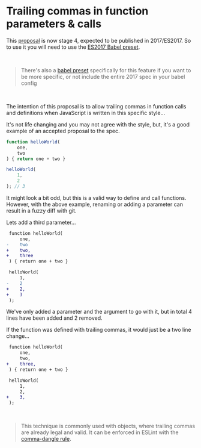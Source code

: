 # Trailing commas in function parameters & calls

This [proposal](https://github.com/tc39/proposal-trailing-function-commas) is now stage 4, expected to be published in 2017/ES2017. So to use it you will need to use the [ES2017 Babel preset](https://www.npmjs.com/package/babel-preset-es2017).

<br/>

> There's also a [babel preset](https://www.npmjs.com/package/babel-plugin-syntax-trailing-function-commas) specifically for this feature if you want to be more specific, or not include the entire 2017 spec in your babel config

<br/>

The intention of this proposal is to allow trailing commas in function calls and definitions when JavaScript is written in this specific style...

It's not life changing and you may not agree with the style, but, it's a good example of an accepted proposal to the spec.

```javascript
function helloWorld(
    one,
    two
) { return one + two }

helloWorld(
    1,
    2
); // 3
```

It might look a bit odd, but this is a valid way to define and call functions. However, with the above example, renaming or adding a parameter can result in a fuzzy diff with git.

Lets add a third parameter...

```diff
 function helloWorld(
     one,
-    two
+    two,
+    three
 ) { return one + two }

 helloWorld(
     1,
-    2
+    2,
+    3
 );
```

We've only added a parameter and the argument to go with it, but in total 4 lines have been added and 2 removed.

If the function was defined with trailing commas, it would just be a two line change...

```diff
 function helloWorld(
     one,
     two,
+    three,
 ) { return one + two }

 helloWorld(
     1,
     2,
+    3,
 );
```

<br/>

> This technique is commonly used with objects, where trailing commas are already legal and valid. It can be enforced in ESLint with the [comma-dangle rule](http://eslint.org/docs/rules/comma-dangle).
